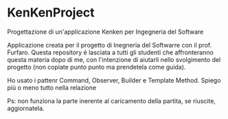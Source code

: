 # KenKenProject
Progettazione di un'applicazione Kenken per Ingegneria del Software


Applicazione creata per il progetto di Inegneria del Softwarre con il prof. Furfaro.
Questa repository è lasciata a tutti gli studenti che affronteranno questa materia dopo di me, con l'intenzione di aiutarli nello svolgimento del progetto 
(non copiate punto punto ma prendetela come guida). 

Ho usato i pattenr Command, Observer, Builder e Template Method. Spiego più o meno tutto nella relazione 

Ps: non funziona la parte inerente al caricamento della partita, se riuscite, aggiornatela.
